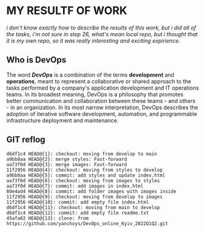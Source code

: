 # MY RESULTF OF WORK
*i don't know exactly how to describe the results of this work, but i did all of the tasks, i'm not sure in step 26, what's mean local repo, but i thought that it is my own repo, so it was really interesting and exciting expirience.* 

## Who is DevOps
The word ***DevOps*** is a combination of the terms **development** and **operations**, meant to represent a collaborative or shared approach to the tasks performed by a company's application development and IT operations teams.
In its broadest meaning, DevOps is a philosophy that promotes better communication and collaboration between these teams - and others - in an organization. In its most narrow interpretation, DevOps describes the adoption of iterative software development, automation, and programmable infrastructure deployment and maintenance.
## GIT reflog
```a9bb8aa HEAD@{0}: merge develop: Fast-forward
d6df1c4 HEAD@{1}: checkout: moving from develop to main
a9bb8aa HEAD@{2}: merge styles: Fast-forward
aa73f0d HEAD@{3}: merge images: Fast-forward
11f2956 HEAD@{4}: checkout: moving from styles to develop
a9bb8aa HEAD@{5}: commit: add styles and update index.html
aa73f0d HEAD@{6}: checkout: moving from images to styles
aa73f0d HEAD@{7}: commit: add images in index.html
80e4ad4 HEAD@{8}: commit: add folder images with images inside
11f2956 HEAD@{9}: checkout: moving from develop to images
11f2956 HEAD@{10}: commit: add empty file index.html
d6df1c4 HEAD@{11}: checkout: moving from main to develop
d6df1c4 HEAD@{12}: commit: add empty file readme.txt
45afa02 HEAD@{13}: clone: from https://github.com/yanchoys/DevOps_online_Kyiv_2022Q1Q2.git
```
